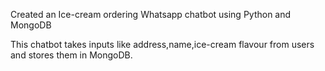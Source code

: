 Created an Ice-cream ordering Whatsapp chatbot using Python and MongoDB

This chatbot takes inputs like address,name,ice-cream flavour from users and stores them in MongoDB.


